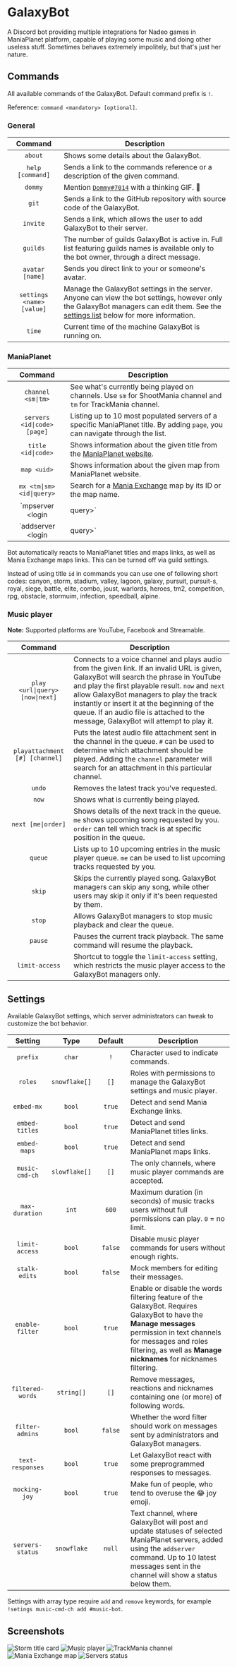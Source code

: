 GalaxyBot
=========
A Discord bot providing multiple integrations for Nadeo games in ManiaPlanet platform, capable of playing some music and doing other useless stuff. Sometimes behaves extremely impolitely, but that's just her nature.

## Commands
All available commands of the GalaxyBot. Default command prefix is `!`.

Reference: `command <mandatory> [optional]`.

### General

| Command                   | Description |
|:-------------------------:| ----------- |
| `about`                   | Shows some details about the GalaxyBot.
| `help [command]`          | Sends a link to the commands reference or a description of the given command.
| `dommy`                   | Mention [`Dommy#7014`](https://github.com/domino54/) with a thinking GIF. 🤔
| `git`                     | Sends a link to the GitHub repository with source code of the GalaxyBot.
| `invite`                  | Sends a link, which allows the user to add GalaxyBot to their server.
| `guilds`                  | The number of guilds GalaxyBot is active in. Full list featuring guilds names is available only to the bot owner, through a direct message.
| `avatar [name]`           | Sends you direct link to your or someone's avatar.
| `settings <name> [value]` | Manage the GalaxyBot settings in the server. Anyone can view the bot settings, however only the GalaxyBot managers can edit them. See the [settings list](#Settings) below for more information.
| `time`                    | Current time of the machine GalaxyBot is running on.

### ManiaPlanet

| Command                     | Description |
|:---------------------------:| ----------- |
| `channel <sm\|tm>`          | See what's currently being played on channels. Use `sm` for ShootMania channel and `tm` for TrackMania channel.
| `servers <id\|code> [page]` | Listing up to 10 most populated servers of a specific ManiaPlanet title. By adding `page`, you can navigate through the list.
| `title <id\|code>`          | Shows information about the given title from the [ManiaPlanet website](http://maniaplanet.com/).
| `map <uid>`                 | Shows information about the given map from ManiaPlanet website.
| `mx <tm\|sm> <id\|query>`   | Search for a [Mania Exchange](http://mania-exchange.com/) map by its ID or the map name.
| `mpserver <login|query>`    | Find a ManiaPlanet server by its login or name and show its current status.
| `addserver <login|query>`   | Add a ManiaPlanet server status to the statuses channel. Up to 10 servers will be detected and updated.

Bot automatically reacts to ManiaPlanet titles and maps links, as well as Mania Exchange maps links. This can be turned off via guild settings.

Instead of using title `id` in commands you can use one of following short codes: canyon, storm, stadium, valley, lagoon, galaxy, pursuit, pursuit-s, royal, siege, battle, elite, combo, joust, warlords, heroes, tm2, competition, rpg, obstacle, stormuim, infection, speedball, alpine.

### Music player

**Note:** Supported platforms are YouTube, Facebook and Streamable.

| Command                         | Description |
|:-------------------------------:| ----------- |
| `play <url\|query> [now\|next]` | Connects to a voice channel and plays audio from the given link. If an invalid URL is given, GalaxyBot will search the phrase in YouTube and play the first playable result. `now` and `next` allow GalaxyBot managers to play the track instantly or insert it at the beginning of the queue. If an audio file is attached to the message, GalaxyBot will attempt to play it.
| `playattachment [#] [channel]`  | Puts the latest audio file attachment sent in the channel in the queue. `#` can be used to determine which attachment should be played. Adding the `channel` parameter will search for an attachment in this particular channel.
| `undo`                          | Removes the latest track you've requested.
| `now`                           | Shows what is currently being played.
| `next [me\|order]`              | Shows details of the next track in the queue. `me` shows upcoming song requested by you. `order` can tell which track is at specific position in the queue.
| `queue`                         | Lists up to 10 upcoming entries in the music player queue. `me` can be used to list upcoming tracks requested by you.
| `skip`                          | Skips the currently played song. GalaxyBot managers can skip any song, while other users may skip it only if it's been requested by them.
| `stop`                          | Allows GalaxyBot managers to stop music playback and clear the queue.
| `pause`                         | Pauses the current track playback. The same command will resume the playback.
| `limit-access`                  | Shortcut to toggle the `limit-access` setting, which restricts the music player access to the GalaxyBot managers only.

## Settings
Available GalaxyBot settings, which server administrators can tweak to customize the bot behavior.

| Setting           | Type          | Default | Description |
|:-----------------:|:-------------:|:-------:| ----------- |
| `prefix`          | `char`        | `!`     | Character used to indicate commands.
| `roles`           | `snowflake[]` | `[]`    | Roles with permissions to manage the GalaxyBot settings and music player.
| `embed-mx`        | `bool`        | `true`  | Detect and send Mania Exchange links.
| `embed-titles`    | `bool`        | `true`  | Detect and send ManiaPlanet titles links.
| `embed-maps`      | `bool`        | `true`  | Detect and send ManiaPlanet maps links.
| `music-cmd-ch`    | `slowflake[]` | `[]`    | The only channels, where music player commands are accepted.
| `max-duration`    | `int`         | `600`   | Maximum duration (in seconds) of music tracks users without full permissions can play. `0` = no limit.
| `limit-access`    | `bool`        | `false` | Disable music player commands for users without enough rights.
| `stalk-edits`     | `bool`        | `false` | Mock members for editing their messages.
| `enable-filter`   | `bool`        | `true`  | Enable or disable the words filtering feature of the GalaxyBot. Requires GalaxyBot to have the **Manage messages** permission in text channels for messages and roles filtering, as well as **Manage nicknames** for nicknames filtering.
| `filtered-words`  | `string[]`    | `[]`    | Remove messages, reactions and nicknames containing one (or more) of following words.
| `filter-admins`   | `bool`        | `false` | Whether the word filter should work on messages sent by administrators and GalaxyBot managers.
| `text-responses`  | `bool`        | `true`  | Let GalaxyBot react with some preprogrammed responses to messages.
| `mocking-joy`     | `bool`        | `true`  | Make fun of people, who tend to overuse the 😂 joy emoji.
| `servers-status`  | `snowflake`   | `null`  | Text channel, where GalaxyBot will post and update statuses of selected ManiaPlanet servers, added using the `addserver` command. Up to 10 latest messages sent in the channel will show a status below them.

Settings with array type require `add` and `remove` keywords, for example `!setings music-cmd-ch add #music-bot`.

## Screenshots

![Storm title card](https://i.imgur.com/Vf8J249.png)
![Music player](https://i.imgur.com/SCmZLUS.png)
![TrackMania channel](https://i.imgur.com/KwlzJwn.png)
![Mania Exchange map](https://i.imgur.com/2FIayqY.png)
![Servers status](https://i.imgur.com/FTZ7MXG.png)